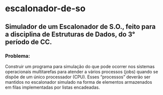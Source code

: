 # escalonador-de-so
## Simulador de um Escalonador de S.O., feito para a disciplina de Estruturas de Dados, do 3° período de CC.
### Problema:
Construir um programa para simulação do que pode ocorrer nos sistemas operacionais multitarefas para atender a vários processos (jobs) quando se dispõe de um único processador (CPU). Esses “processos” deverão ser mantidos no escalonador simulado na forma de elementos armazenados em filas implementadas por listas encadeadas. 
